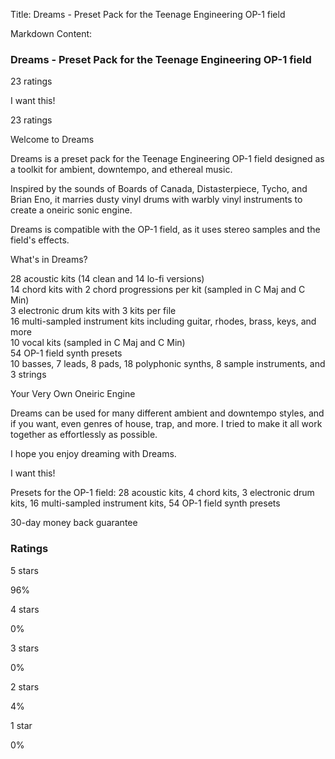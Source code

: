 Title: Dreams - Preset Pack for the Teenage Engineering OP-1 field

Markdown Content:
### Dreams - Preset Pack for the Teenage Engineering OP-1 field

23 ratings

I want this!

23 ratings

Welcome to Dreams

Dreams is a preset pack for the Teenage Engineering OP-1 field designed as a toolkit for ambient, downtempo, and ethereal music.

Inspired by the sounds of Boards of Canada, Distasterpiece, Tycho, and Brian Eno, it marries dusty vinyl drums with warbly vinyl instruments to create a oneiric sonic engine.

Dreams is compatible with the OP-1 field, as it uses stereo samples and the field's effects.

What's in Dreams?

28 acoustic kits (14 clean and 14 lo-fi versions)  
14 chord kits with 2 chord progressions per kit (sampled in C Maj and C Min)  
3 electronic drum kits with 3 kits per file  
16 multi-sampled instrument kits including guitar, rhodes, brass, keys, and more  
10 vocal kits (sampled in C Maj and C Min)  
54 OP-1 field synth presets  
10 basses, 7 leads, 8 pads, 18 polyphonic synths, 8 sample instruments, and 3 strings

Your Very Own Oneiric Engine

Dreams can be used for many different ambient and downtempo styles, and if you want, even genres of house, trap, and more. I tried to make it all work together as effortlessly as possible.

I hope you enjoy dreaming with Dreams.

I want this!

Presets for the OP-1 field: 28 acoustic kits, 4 chord kits, 3 electronic drum kits, 16 multi-sampled instrument kits, 54 OP-1 field synth presets

30-day money back guarantee

### Ratings

5 stars

96%

4 stars

0%

3 stars

0%

2 stars

4%

1 star

0%
